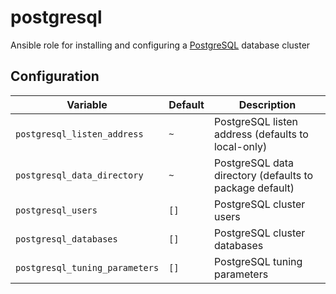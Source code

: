 # postgresql
Ansible role for installing and configuring a [PostgreSQL](https://www.postgresql.org/) database cluster

## Configuration
| Variable | Default | Description |
| -------- | ------- | ----------- |
| `postgresql_listen_address` | `~` | PostgreSQL listen address (defaults to local-only) |
| `postgresql_data_directory` | `~` | PostgreSQL data directory (defaults to package default) |
| `postgresql_users` | `[]` | PostgreSQL cluster users |
| `postgresql_databases` | `[]` | PostgreSQL cluster databases |
| `postgresql_tuning_parameters` | `[]` | PostgreSQL tuning parameters |
